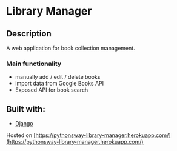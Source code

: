 # Library Manager

## Description
A web application for book collection management.

### Main functionality
- manually add / edit / delete books
- import data from Google Books API
- Exposed API for book search

## Built with:
* [Django](https://www.djangoproject.com/)


Hosted on [https://pythonsway-library-manager.herokuapp.com/](https://pythonsway-library-manager.herokuapp.com/)
